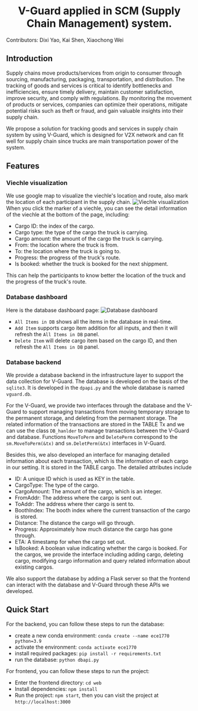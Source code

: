 <h1 align="center"> V-Guard applied in SCM (Supply Chain Management) system. </h1>

Contributors: Dixi Yao, Kai Shen, Xiaochong Wei

## Introduction

Supply chains move products/services from origin to consumer through sourcing, manufacturing, packaging, transportation, and distribution. The tracking of goods and services is critical to identify bottlenecks and inefficiencies, ensure timely delivery, maintain customer satisfaction, improve security, and comply with regulations. By monitoring the movement of products or services, companies can optimize their operations, mitigate potential risks such as theft or fraud, and gain valuable insights into their supply chain.

We propose a solution for tracking goods and services in supply chain system by using V-Guard, which is designed for V2X network and can fit well for supply chain since trucks are main transportation power of the system.

## Features

### Viechle visualization
We use google map to visualize the viechle's location and route, also mark the location of each participant in the supply chain.
![Viechle visualization](./docs/map-example.gif)
When you click the marker of a viechle, you can see the detail information of the viechle at the bottom of the page, including:
- Cargo ID: the index of the cargo.
- Cargo type: the type of the cargo the truck is carrying.
- Cargo amount: the amount of the cargo the truck is carrying.
- From: the location where the truck is from.
- To: the location where the truck is going to.
- Progress: the progress of the truck's route.
- Is booked: whether the truck is booked for the next shippment.

This can help the participants to know better the location of the truck and the progress of the truck's route. 

### Database dashboard
Here is the database dashboard page:
![Database dashboard](./docs/database.png)
- `All Items in DB` shows all the items in the database in real-time.
- `Add Item` supports cargo item addition for all inputs, and then it will refresh the `All Items in DB` panel.
- `Delete Item` will delete cargo item based on the cargo ID, and then refresh the `All Items in DB` panel.


### Database backend
We provide a database backend in the infrastructure layer to support the data collection for V-Guard. The database is developed on the basis of the ```sqlite3```. It is developed in the ```dpapi.py``` and the whole database is named ```vguard.db```. 

For the V-Guard, we provide two interfaces through the database and the V-Guard to support managing transactions from moving temporary storage to the permanent storage, and deleting from the permanent storage. The related information of the transactions are stored in the TABLE Tx and we can use the class ```DB_hanlder``` to manage transactions between the V-Guard and database. Functions ```MoveToPerm``` and ```DeletePerm``` correspond to the ```sm.MoveToPerm(&tx)``` and ```sm.DeletPerm(&tx)``` interfaces in V-Guard.

Besides this, we also developed an interface for managing detailed information about each transaction, which is the information of each cargo in our setting. It is stored in the TABLE cargo. The detailed attributes include
- ID: A unique ID which is used as KEY in the table.
- CargoType: The type of the cargo.
- CargoAmount: The amount of the cargo, which is an integer.
- FromAddr: The address where the cargo is sent out.
- ToAddr: The address where ther cargo is sent to.
- BoothIndex: The booth index where the current transaction of the cargo is stored.
- Distance: The distance the cargo will go through.
- Progress: Approximately how much distance the cargo has gone through.
- ETA: A timestamp for when the cargo set out.
- IsBooked: A boolean value indicating whether the cargo is booked.
For the cargos, we provide the interface including adding cargo, deleting cargo, modifying cargo information and query related information about existing cargos.

We also support the database by adding a Flask server so that the frontend can interact with the database and V-Guard through these APIs we developed.

## Quick Start

For the backend, you can follow these steps to run the database:
- create a new conda environment: `conda create --name ece1770 python=3.9`
- activate the environment: `conda activate ece1770`
- install required packages: `pip install -r requirements.txt`
- run the database: `python dbapi.py`

For frontend, you can follow these steps to run the project:
- Enter the frontend directory: `cd web`
- Install dependencies: `npm install`
- Run the project: `npm start`, then you can visit the project at `http://localhost:3000`
